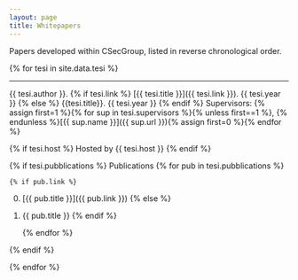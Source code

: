```yaml
---
layout: page
title: Whitepapers
---
```


Papers developed within CSecGroup, listed in reverse chronological order.


{% for tesi in site.data.tesi %}

---

{{ tesi.author }}. {% if tesi.link %}
[{{ tesi.title }}]({{ tesi.link }}). {{ tesi.year }}
{% else %}
{{tesi.title}}. {{ tesi.year }}
{% endif %}
Supervisors: {% assign first=1 %}{% for sup in tesi.supervisors %}{% unless first==1 %}, {% endunless %}[{{ sup.name }}]({{ sup.url }}){% assign first=0 %}{% endfor %}

{% if tesi.host %}
Hosted by {{ tesi.host }}
{% endif %}

{% if tesi.pubblications %}
Publications
    {% for pub in tesi.pubblications %}

    {% if pub.link %}
0. [{{ pub.title }}]({{ pub.link }})
    {% else %}
0. {{ pub.title }}
    {% endif %}

    {% endfor %}

{% endif %}

{% endfor %}

